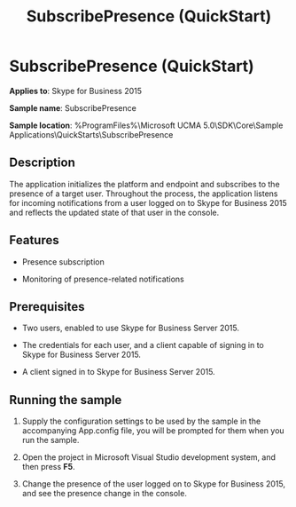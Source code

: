 ﻿---
title: SubscribePresence (QuickStart)
description: An overview of SubscribePresence (QuickStart).
TOCTitle: SubscribePresence (QuickStart)
ms:assetid: 0d48b640-c58c-442a-9e13-2ff1d9dc5397
ms:mtpsurl: https://msdn.microsoft.com/library/Dn454835(v=office.16)
ms:contentKeyID: 65240101
ms.date: 07/27/2015
mtps_version: v=office.16
---

# SubscribePresence (QuickStart)

**Applies to**: Skype for Business 2015

**Sample name**: SubscribePresence

**Sample location**: %ProgramFiles%\\Microsoft UCMA 5.0\\SDK\\Core\\Sample Applications\\QuickStarts\\SubscribePresence

## Description

The application initializes the platform and endpoint and subscribes to the presence of a target user. Throughout the process, the application listens for incoming notifications from a user logged on to Skype for Business 2015 and reflects the updated state of that user in the console.

## Features

  - Presence subscription

  - Monitoring of presence-related notifications

## Prerequisites

  - Two users, enabled to use Skype for Business Server 2015.

  - The credentials for each user, and a client capable of signing in to Skype for Business Server 2015.

  - A client signed in to Skype for Business Server 2015.

## Running the sample

1.  Supply the configuration settings to be used by the sample in the accompanying App.config file, you will be prompted for them when you run the sample.

2.  Open the project in Microsoft Visual Studio development system, and then press **F5**.

3.  Change the presence of the user logged on to Skype for Business 2015, and see the presence change in the console.

